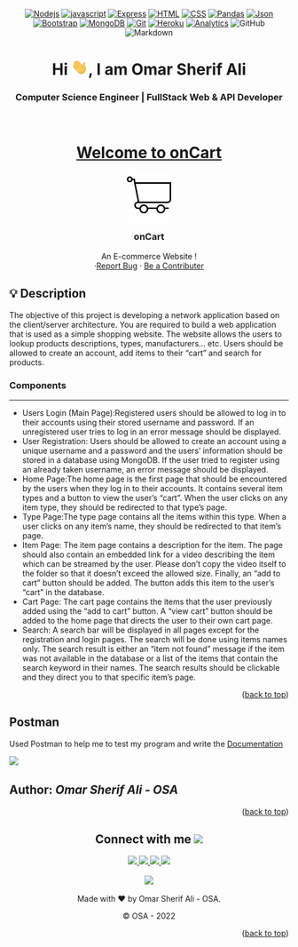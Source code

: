 <div id="top"></div>

<!-- badges -->
<div align="center" >
	
[![Nodejs](https://img.shields.io/badge/Node.js-339933?style=for-the-badge&logo=nodedotjs&logoColor=white)](https://nodejs.org/en/)
[![javascript](https://img.shields.io/badge/JavaScript-323330?style=for-the-badge&logo=javascript&logoColor=F7DF1E)](https://www.javascript.com)
[![Express](https://img.shields.io/badge/Express.js-000000?style=for-the-badge&logo=express&logoColor=white)](https://GitHub.com/Naereen/badges/)
[![HTML](https://img.shields.io/badge/HTML5-E34F26?style=for-the-badge&logo=html5&logoColor=white)](https://html.com/html5/)
[![CSS](https://img.shields.io/badge/CSS3-1572B6?style=for-the-badge&logo=css3&logoColor=white)](https://en.wikipedia.org/wiki/CSS)
[![Pandas](https://img.shields.io/badge/Pandas-2C2D72?style=for-the-badge&logo=pandas&logoColor=white)](https://pandas.pydata.org/)
[![Json](https://img.shields.io/badge/json-5E5C5C?style=for-the-badge&logo=json&logoColor=white)](https://www.json.org/json-en.html)
[![Bootstrap](https://img.shields.io/badge/Bootstrap-563D7C?style=for-the-badge&logo=bootstrap&logoColor=white)](https://getbootstrap.com/)
[![MongoDB](https://img.shields.io/badge/MongoDB-4EA94B?style=for-the-badge&logo=mongodb&logoColor=white)](https://www.mongodb.com/)
[![Git](https://img.shields.io/badge/Git-F05032?style=for-the-badge&logo=git&logoColor=white)](https://github.com/omar-sherif9992)
[![Heroku](https://img.shields.io/badge/Heroku-430098?style=for-the-badge&logo=heroku&logoColor=white)](https://www.heroku.com/)
[![Analytics](https://img.shields.io/badge/Google%20Analytics-E37400?style=for-the-badge&logo=google%20analytics&logoColor=white)](https://analytics.google.com/analytics/web/provision/#/provision)
![GitHub](https://img.shields.io/badge/GitHub-100000?style=for-the-badge&logo=github&logoColor=white)
![Markdown](https://img.shields.io/badge/Markdown-000000?style=for-the-badge&logo=markdown&logoColor=white)

</div>
<h1 align="center">Hi <img src="https://raw.githubusercontent.com/ABSphreak/ABSphreak/master/gifs/Hi.gif" width="30px">, I am Omar Sherif Ali </h1>
<h3 align="center">Computer Science Engineer | FullStack Web & API Developer </h3>

<br>



<a href=""><h1 align="center">Welcome to onCart</h1></a>


<div align="center">
    <img src="./cart-svgrepo-com.svg" alt="Logo" width="80" height="80">


  <h3 align="center">onCart</h3>

  <p align="center">
    An E-commerce Website !
    <br />
	  ·<a href="mailto:osa.helpme@gmail.com?subject=UnExpected%20Error%20Occured&body=Sorry%20for%20the%20inconvenience%2C%20Please%20describe%20Your%20situation%20and%20emphasis%20the%20Endpoint%20!%0A">Report Bug</a>
   	      ·
    <a href="mailto:osa.helpme@gmail.com?subject=I%20want%20to%20be%20a%20Contributor%20to%20onCart&body=Dear%20Omar%20Sherif%2C%0A%0A%3D%3D%3E%20name%0A%3D%3D%3E%20email%0A%3D%3D%3E%20phone%20number%0A%3D%3D%3E%20github%20link%0A%0A%0A%0ANeeded%20Skills%3A%0A%0A1-Familiar%20with%20Python%0A2-Familiar%20with%20BeautifulSoup%0A3-Familiar%20with%20csv%0A4-Familiar%20with%20pandas%20%0A%0AI%20acquire%20all%20those%20needed%20Skills.%0A%0Aregards">Be a Contributer</a>
  </p>
</div>


## 💡 Description
The objective of this project is developing a network application based on the
client/server architecture. You are required to build a web application that is used as a simple shopping
website. The website allows the users to lookup products descriptions, types, manufacturers… etc. Users
should be allowed to create an account, add items to their “cart” and search for products. 
<h3>Components</h3>
	<hr>
<ul>
	<li>Users Login (Main Page):Registered users should be allowed to log in to their accounts using their stored username and password. If an unregistered user tries to log in an error message should be displayed.</li>
	<li>User Registration: Users should be allowed to create an account using a unique username and a password and the users’ information should be stored in a database using MongoDB. If the user tried to register using
an already taken username, an error message should be displayed.</li>
	<li>Home Page:The home page is the first page that should be encountered by the users when they log in to their accounts. It contains several item types and a button to view the user’s “cart”. When the user clicks
on any item type, they should be redirected to that type’s page.</li>
	<li>Type Page:The type page contains all the items within this type. When a user clicks on any item’s name, they should be redirected to that item’s page.</li>
	<li>Item Page:
The item page contains a description for the item. The page should also contain an embedded link
for a video describing the item which can be streamed by the user. Please don’t copy the video
itself to the folder so that it doesn’t exceed the allowed size. Finally, an “add to cart” button should
be added. The button adds this item to the user’s “cart” in the database.</li>
	<li>Cart Page:
The cart page contains the items that the user previously added using the “add to cart” button. A
“view cart” button should be added to the home page that directs the user to their own cart page.</li>
	<li>Search:
A search bar will be displayed in all pages except for the registration and login pages. The search
will be done using items names only. The search result is either an “item not found” message if the
item was not available in the database or a list of the items that contain the search keyword in their
names. The search results should be clickable and they direct you to that specific item’s page.</li>
</ul>
<p align="right">(<a href="#top">back to top</a>)</p>

## Postman
<p>Used Postman to help me to test my program and write the <a href="https://documenter.getpostman.com/view/17286684/UUy65PqF">Documentation</a></p>
<a href="https://www.getpostman.com/"><img src="https://assets.getpostman.com/common-share/postman-logo-horizontal-320x132.png" /></a><br />





## Author: <i>Omar Sherif Ali - OSA</i>
<p align="right">(<a href="#top">back to top</a>)</p>

<div align="center">
<h2> Connect with me <img src='https://raw.githubusercontent.com/ShahriarShafin/ShahriarShafin/main/Assets/handshake.gif' width="100px"> </h2>
<a href="https://github.com/omar-sherif9992">
	<img src="https://img.shields.io/badge/GitHub-100000?style=for-the-badge&logo=github&logoColor=white" />
</a>
<a href="https://www.linkedin.com/in/omar-sherif-2152021a3/">
	<img src="https://img.shields.io/badge/LinkedIn-0077B5?style=for-the-badge&logo=linkedin&logoColor=white">
</a>

<a href="mailto: omar.sherif9992@gmail.com">
	<img src="https://img.shields.io/badge/Gmail-D14836?style=for-the-badge&logo=gmail&logoColor=white">
</a>
<a href="https://www.youtube.com/channel/UCt0eXFStNA2oX5AqMjIBprw">
	<img src="https://img.shields.io/badge/YouTube-FF0000?style=for-the-badge&logo=youtube&logoColor=white">
</a>
</div>
<br>
<div align="center">
<a href="https://www.youtube.com/channel/UCt0eXFStNA2oX5AqMjIBprw">
	<img src="https://github-readme-streak-stats.herokuapp.com/?user=omar-sherif9992"></a>	



<p  align="center">Made with ❤️ by Omar Sherif Ali - OSA.</p>
<p  align="center">© OSA - 2022</p>
<p align="right">(<a href="#top">back to top</a>)</p>

